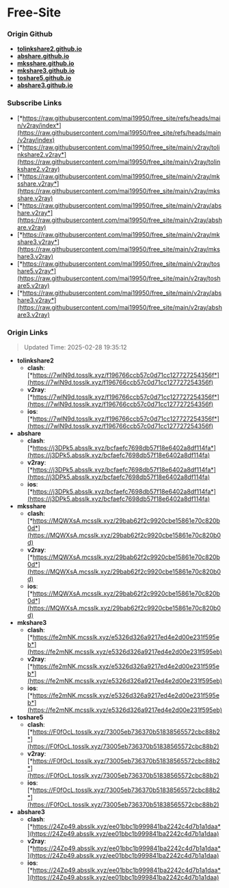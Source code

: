 # Free-Site

### Origin Github

- [**tolinkshare2.github.io**](https://github.com/tolinkshare2/tolinkshare2.github.io)
- [**abshare.github.io**](https://github.com/abshare/abshare.github.io)
- [**mksshare.github.io**](https://github.com/mksshare/mksshare.github.io)
- [**mkshare3.github.io**](https://github.com/mkshare3/mkshare3.github.io)
- [**toshare5.github.io**](https://github.com/toshare5/toshare5.github.io)
- [**abshare3.github.io**](https://github.com/abshare3/abshare3.github.io)

### Subscribe Links

- [*https://raw.githubusercontent.com/mai19950/free_site/refs/heads/main/v2ray/index*](https://raw.githubusercontent.com/mai19950/free_site/refs/heads/main/v2ray/index)
- [*https://raw.githubusercontent.com/mai19950/free_site/main/v2ray/tolinkshare2.v2ray*](https://raw.githubusercontent.com/mai19950/free_site/main/v2ray/tolinkshare2.v2ray)
- [*https://raw.githubusercontent.com/mai19950/free_site/main/v2ray/mksshare.v2ray*](https://raw.githubusercontent.com/mai19950/free_site/main/v2ray/mksshare.v2ray)
- [*https://raw.githubusercontent.com/mai19950/free_site/main/v2ray/abshare.v2ray*](https://raw.githubusercontent.com/mai19950/free_site/main/v2ray/abshare.v2ray)
- [*https://raw.githubusercontent.com/mai19950/free_site/main/v2ray/mkshare3.v2ray*](https://raw.githubusercontent.com/mai19950/free_site/main/v2ray/mkshare3.v2ray)
- [*https://raw.githubusercontent.com/mai19950/free_site/main/v2ray/toshare5.v2ray*](https://raw.githubusercontent.com/mai19950/free_site/main/v2ray/toshare5.v2ray)
- [*https://raw.githubusercontent.com/mai19950/free_site/main/v2ray/abshare3.v2ray*](https://raw.githubusercontent.com/mai19950/free_site/main/v2ray/abshare3.v2ray)

### Origin Links

> Updated Time: 2025-02-28 19:35:12

- **tolinkshare2**
  - **clash**: [*https://7wlN9d.tosslk.xyz/f196766ccb57c0d71cc127727254356f*](https://7wlN9d.tosslk.xyz/f196766ccb57c0d71cc127727254356f)
  - **v2ray**: [*https://7wlN9d.tosslk.xyz/f196766ccb57c0d71cc127727254356f*](https://7wlN9d.tosslk.xyz/f196766ccb57c0d71cc127727254356f)
  - **ios**: [*https://7wlN9d.tosslk.xyz/f196766ccb57c0d71cc127727254356f*](https://7wlN9d.tosslk.xyz/f196766ccb57c0d71cc127727254356f)
- **abshare**
  - **clash**: [*https://j3DPk5.absslk.xyz/bcfaefc7698db57f18e6402a8df114fa*](https://j3DPk5.absslk.xyz/bcfaefc7698db57f18e6402a8df114fa)
  - **v2ray**: [*https://j3DPk5.absslk.xyz/bcfaefc7698db57f18e6402a8df114fa*](https://j3DPk5.absslk.xyz/bcfaefc7698db57f18e6402a8df114fa)
  - **ios**: [*https://j3DPk5.absslk.xyz/bcfaefc7698db57f18e6402a8df114fa*](https://j3DPk5.absslk.xyz/bcfaefc7698db57f18e6402a8df114fa)
- **mksshare**
  - **clash**: [*https://MQWXsA.mcsslk.xyz/29bab62f2c9920cbe15861e70c820b0d*](https://MQWXsA.mcsslk.xyz/29bab62f2c9920cbe15861e70c820b0d)
  - **v2ray**: [*https://MQWXsA.mcsslk.xyz/29bab62f2c9920cbe15861e70c820b0d*](https://MQWXsA.mcsslk.xyz/29bab62f2c9920cbe15861e70c820b0d)
  - **ios**: [*https://MQWXsA.mcsslk.xyz/29bab62f2c9920cbe15861e70c820b0d*](https://MQWXsA.mcsslk.xyz/29bab62f2c9920cbe15861e70c820b0d)
- **mkshare3**
  - **clash**: [*https://fe2mNK.mcsslk.xyz/e5326d326a9217ed4e2d00e231f595eb*](https://fe2mNK.mcsslk.xyz/e5326d326a9217ed4e2d00e231f595eb)
  - **v2ray**: [*https://fe2mNK.mcsslk.xyz/e5326d326a9217ed4e2d00e231f595eb*](https://fe2mNK.mcsslk.xyz/e5326d326a9217ed4e2d00e231f595eb)
  - **ios**: [*https://fe2mNK.mcsslk.xyz/e5326d326a9217ed4e2d00e231f595eb*](https://fe2mNK.mcsslk.xyz/e5326d326a9217ed4e2d00e231f595eb)
- **toshare5**
  - **clash**: [*https://F0fOcL.tosslk.xyz/73005eb736370b51838565572cbc88b2*](https://F0fOcL.tosslk.xyz/73005eb736370b51838565572cbc88b2)
  - **v2ray**: [*https://F0fOcL.tosslk.xyz/73005eb736370b51838565572cbc88b2*](https://F0fOcL.tosslk.xyz/73005eb736370b51838565572cbc88b2)
  - **ios**: [*https://F0fOcL.tosslk.xyz/73005eb736370b51838565572cbc88b2*](https://F0fOcL.tosslk.xyz/73005eb736370b51838565572cbc88b2)
- **abshare3**
  - **clash**: [*https://24Zp49.absslk.xyz/ee01bbc1b999841ba2242c4d7b1a1daa*](https://24Zp49.absslk.xyz/ee01bbc1b999841ba2242c4d7b1a1daa)
  - **v2ray**: [*https://24Zp49.absslk.xyz/ee01bbc1b999841ba2242c4d7b1a1daa*](https://24Zp49.absslk.xyz/ee01bbc1b999841ba2242c4d7b1a1daa)
  - **ios**: [*https://24Zp49.absslk.xyz/ee01bbc1b999841ba2242c4d7b1a1daa*](https://24Zp49.absslk.xyz/ee01bbc1b999841ba2242c4d7b1a1daa)
